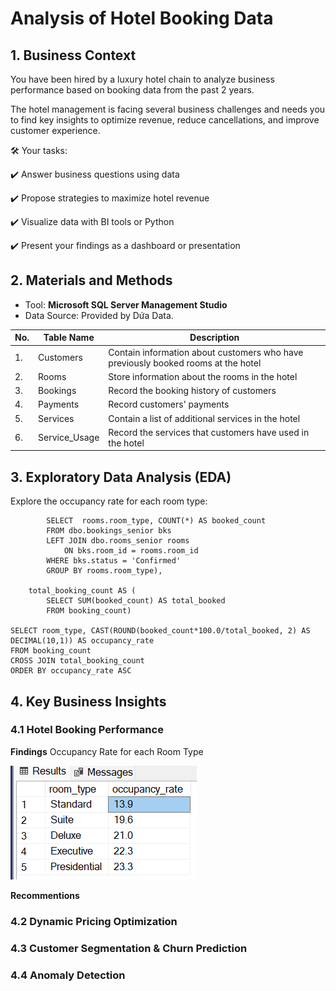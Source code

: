 # Analysis of Hotel Booking Data
## 1. Business Context

You have been hired by a luxury hotel chain to analyze business performance based on booking data from the past 2 years.

The hotel management is facing several business challenges and needs you to find key insights to optimize revenue, reduce cancellations, and improve customer experience.

🛠 Your tasks:

✔️ Answer business questions using data

✔️ Propose strategies to maximize hotel revenue

✔️ Visualize data with BI tools or Python

✔️ Present your findings as a dashboard or presentation

## 2. Materials and Methods
- Tool: **Microsoft SQL Server Management Studio**
- Data Source: Provided by Dứa Data.

| No. | Table Name | Description |
|----------|----------|----------|
| 1.     | Customers     | Contain information about customers who have previously booked rooms at the hotel     |
| 2.    | Rooms     | Store information about the rooms in the hotel     |
| 3.   | Bookings     | Record the booking history of customers     |
| 4.   | Payments     | Record customers' payments     |
| 5.   | Services     | Contain a list of additional services in the hotel     |
| 6.   | Service_Usage     | Record the services that customers have used in the hotel     |

## 3. Exploratory Data Analysis (EDA)
Explore the occupancy rate for each room type:

```WITH booking_count AS (
		SELECT  rooms.room_type, COUNT(*) AS booked_count
		FROM dbo.bookings_senior bks
		LEFT JOIN dbo.rooms_senior rooms
			ON bks.room_id = rooms.room_id
		WHERE bks.status = 'Confirmed'
		GROUP BY rooms.room_type), 

	total_booking_count AS (
		SELECT SUM(booked_count) AS total_booked
		FROM booking_count)

SELECT room_type, CAST(ROUND(booked_count*100.0/total_booked, 2) AS DECIMAL(10,1)) AS occupancy_rate
FROM booking_count
CROSS JOIN total_booking_count
ORDER BY occupancy_rate ASC
```
## 4. Key Business Insights
###  4.1 Hotel Booking Performance
**Findings**
Occupancy Rate for each Room Type

![Image](https://github.com/kimphuongdo2710/analysis-of-hotel-booking-data/blob/main/asset/Screenshot%202025-09-25%20121348.png)

**Recommentions**
###  4.2 Dynamic Pricing Optimization
###  4.3 Customer Segmentation & Churn Prediction
###  4.4 Anomaly Detection

